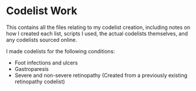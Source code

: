 # Codelist Work

This contains all the files relating to my codelist creation, including notes on how I created each list, scripts I used, the actual codelists themselves, and any codelists sourced online.

I made codelists for the following conditions:
* Foot infections and ulcers
* Gastroparesis
* Severe and non-severe retinopathy (Created from a previously existing retinopathy codelist)
